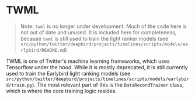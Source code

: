 # TWML

> Note: `twml` is no longer under development. Much of the code here is not out of date and unused. It is included here for completeness, because `twml` is still used to train the light ranker models (see `src/python/twitter/deepbird/projects/timelines/scripts/models/earlybird/README.md`)

TWML is one of Twitter's machine learning frameworks, which uses Tensorflow under the hood. While it is mostly deprecated, it is still currently used to train the Earlybird light ranking models (see `src/python/twitter/deepbird/projects/timelines/scripts/models/earlybird/train.py`). The most relevant part of this is the `DataRecordTrainer` class, which is where the core training logic resides.  
